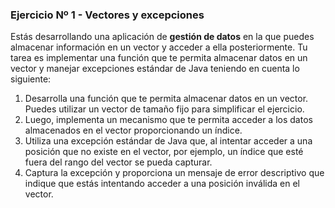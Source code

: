 ### Ejercicio Nº 1 - Vectores y excepciones

Estás desarrollando una aplicación de **gestión de datos** en la que puedes almacenar información en un vector y acceder a ella posteriormente. Tu tarea es implementar una función que te permita almacenar datos en un vector y manejar excepciones estándar de Java teniendo en cuenta lo siguiente:

1. Desarrolla una función que te permita almacenar datos en un vector. Puedes utilizar un vector de tamaño fijo para simplificar el ejercicio.
2. Luego, implementa un mecanismo que te permita acceder a los datos almacenados en el vector proporcionando un índice.
3. Utiliza una excepción estándar de Java que, al intentar acceder a una posición que no existe en el vector, por ejemplo, un índice que esté fuera del rango del vector se pueda capturar.
4. Captura la excepción y proporciona un mensaje de error descriptivo que indique que estás intentando acceder a una posición inválida en el vector.
